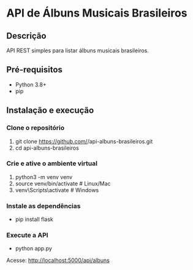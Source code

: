 # API de Álbuns Musicais Brasileiros

## Descrição
API REST simples para listar álbuns musicais brasileiros.

## Pré-requisitos
- Python 3.8+
- pip

## Instalação e execução

### Clone o repositório
1. git clone https://github.com/<seu-usuario>/api-albuns-brasileiros.git
2. cd api-albuns-brasileiros

### Crie e ative o ambiente virtual
1. python3 -m venv venv
2. source venv/bin/activate # Linux/Mac
3. venv\Scripts\activate # Windows

### Instale as dependências
- pip install flask

### Execute a API
- python app.py

Acesse: [http://localhost:5000/api/albuns](http://localhost:5000/api/albuns)
